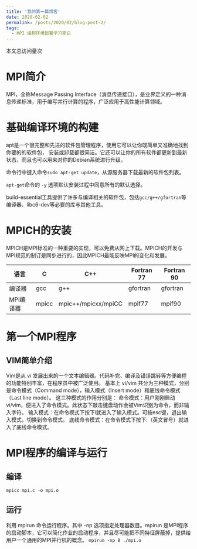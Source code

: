 ```yaml
---
title: '我的第一篇博客'
date: 2020-02-02
permalink: /posts/2020/02/blog-post-2/
tags:
  - MPI 编程环境部署学习笔记
---
```



<script async src="//busuanzi.ibruce.info/busuanzi/2.3/busuanzi.pure.mini.js"></script>
<span id="busuanzi_container_site_pv">本文总访问量<span id="busuanzi_value_site_pv"></span>次</span>

MPI简介
=====
MPI，全称Message Passing Interface（消息传递接口），是业界定义的一种消息传递标准，用于编写并行计算的程序，广泛应用于高性能计算领域。

基础编译环境的构建
=====
apt是一个很完整和先进的软件包管理程序，使用它可以让你既简单又准确地找到你要的的软件包， 安装或卸载都很简洁。它还可以让你的所有软件都更新到最新状态，而且也可以用来对你的Debian系统进行升级。

命令行中键入命令`sudo apt-get update`，从源服务器下载最新的软件包列表。

`apt-get`命令的 `-y` 选项默认安装过程中同意所有的默认选择。

build-essential工具提供了许多与编译相关的软件包，包括`gcc/g++/gfortran`等编译器、libc6-dev等必要的库与其他工具。


MPICH的安装
=====
MPICH是MPI标准的一种重要的实现，可以免费从网上下载。MPICH的开发与MPI规范的制订是同步进行的，因此MPICH最能反映MPI的变化和发展。

|语言|C|	C++|	Fortran 77|	Fortran 90|
|-|-|-|-|-|
|编译器	|gcc	|g++	|gfortran|	gfortran|
|MPI编译器|	mpicc	|mpic++/mpicxx/mpiCC|	mpif77|	mpif90|


第一个MPI程序
====

VIM简单介绍
----
Vim是从 vi 发展出来的一个文本编辑器。代码补完、编译及错误跳转等方便编程的功能特别丰富，在程序员中被广泛使用。
基本上 vi/vim 共分为三种模式，分别是命令模式（Command mode），输入模式（Insert mode）和底线命令模式（Last line mode）。 这三种模式的作用分别是：
命令模式：用户刚刚启动 vi/vim，便进入了命令模式。此状态下敲击键盘动作会被Vim识别为命令，而非输入字符。
输入模式：在命令模式下按下i就进入了输入模式。可按esc键，退出输入模式，切换到命令模式。
底线命令模式：在命令模式下按下:（英文冒号）就进入了底线命令模式。

MPI程序的编译与运行
====
编译
---
`mpicc mpi.c -o mpi.o`

运行
----
利用 mpirun 命令运行程序。其中 -np 选项指定处理器数目。mpirun 是MPI程序的启动脚本，它可以简化作业的启动程序，并且尽可能把不同特征屏蔽掉，提供给用户一个通用的MPI并行机的概念。
`mpirun -np 8 ./mpi.o`